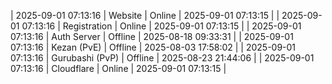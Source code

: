 | 2025-09-01 07:13:16 | Website | Online | 2025-09-01 07:13:15 |
| 2025-09-01 07:13:16 | Registration | Online | 2025-09-01 07:13:15 |
| 2025-09-01 07:13:16 | Auth Server | Offline | 2025-08-18 09:33:31 |
| 2025-09-01 07:13:16 | Kezan (PvE) | Offline | 2025-08-03 17:58:02 |
| 2025-09-01 07:13:16 | Gurubashi (PvP) | Offline | 2025-08-23 21:44:06 |
| 2025-09-01 07:13:16 | Cloudflare | Online | 2025-09-01 07:13:15 |
